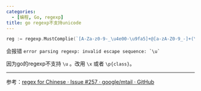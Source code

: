 ```yaml
---
categories:
  - [编程, Go, regexp]
title: go regexp不支持unicode
---
```


```go
reg := regexp.MustComplie(`[A-Za-z0-9-_\u4e00-\u9fa5]+@[a-zA-Z0-9_-]+(\.[a-zA-Z0-9_-]+)`)
```

会报错 ``error parsing regexp: invalid escape sequence: `\u` ``

因为go的regexp不支持 `\u` 。改用 `\x` 或者 `\p{class}`。

***

参考：[regex for Chinese · Issue #257 · google/mtail · GitHub](https://github.com/google/mtail/issues/257)